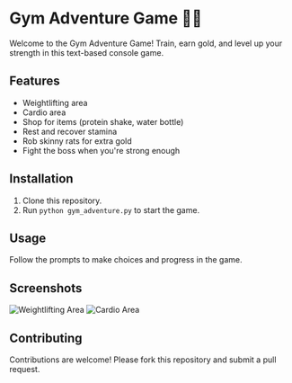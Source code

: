 # Gym Adventure Game 🏋️‍♂️

Welcome to the Gym Adventure Game! Train, earn gold, and level up your strength in this text-based console game.

## Features

- Weightlifting area
- Cardio area
- Shop for items (protein shake, water bottle)
- Rest and recover stamina
- Rob skinny rats for extra gold
- Fight the boss when you're strong enough

## Installation

1. Clone this repository.
2. Run `python gym_adventure.py` to start the game.

## Usage

Follow the prompts to make choices and progress in the game.

## Screenshots

![Weightlifting Area](screenshots/weightlifting.png)
![Cardio Area](screenshots/cardio.png)

## Contributing

Contributions are welcome! Please fork this repository and submit a pull request.
